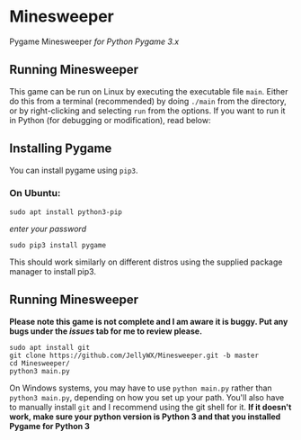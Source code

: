 # Minesweeper
Pygame Minesweeper _for Python Pygame 3.x_

## Running Minesweeper
This game can be run on Linux by executing the executable file `main`. Either do this from a terminal (recommended) by doing `./main` from the directory, or by right-clicking and selecting `run` from the options. If you want to run it in Python (for debugging or modification), read below:

## Installing Pygame
You can install pygame using `pip3`.

### On Ubuntu:

`sudo apt install python3-pip`

*enter your password*

`sudo pip3 install pygame`

This should work similarly on different distros using the supplied package manager to install pip3.

## Running Minesweeper
__Please note this game is not complete and I am aware it is buggy. Put any bugs under the *issues* tab for me to review please.__

```
sudo apt install git
git clone https://github.com/JellyWX/Minesweeper.git -b master
cd Minesweeper/
python3 main.py
```

On Windows systems, you may have to use `python main.py` rather than `python3 main.py`, depending on how you set up your path. You'll also have to manually install `git` and I recommend using the git shell for it. __If it doesn't work, make sure your python version is Python 3 and that you installed Pygame for Python 3__
